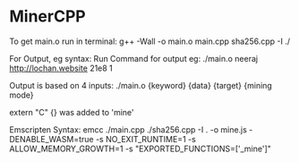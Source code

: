 # MinerCPP

To get main.o run in terminal: g++ -Wall -o main.o main.cpp sha256.cpp -I ./

For Output, eg syntax: Run Command for output eg: ./main.o neeraj http://lochan.website 21e8 1

Output is based on 4 inputs: ./main.o {keyword} {data} {target} {mining mode}



extern "C" {} was added to 'mine'



Emscripten Syntax: emcc ./main.cpp ./sha256.cpp -I . -o mine.js -DENABLE_WASM=true -s NO_EXIT_RUNTIME=1 -s ALLOW_MEMORY_GROWTH=1  -s "EXPORTED_FUNCTIONS=['_mine']"
